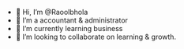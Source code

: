 - 👋 Hi, I’m @Raoolbhola
- 👀 I’m a accountant & administrator 
- 🌱 I’m currently learning business 
- 💞️ I’m looking to collaborate on learning & growth.

<!---
Raoolbhola/Raoolbhola is a ✨ special ✨ repository because its `README.md` (this file) appears on your GitHub profile.
You can click the Preview link to take a look at your changes.
--->

